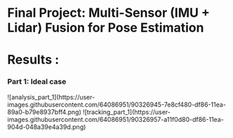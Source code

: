 
# Final Project: Multi-Sensor (IMU + Lidar) Fusion for Pose Estimation

# Results :
  ### Part 1: Ideal case
  
<p>
 ![analysis_part_1](https://user-images.githubusercontent.com/64086951/90326945-7e8cf480-df86-11ea-89a0-b79e8937bff4.png)
![tracking_part_1](https://user-images.githubusercontent.com/64086951/90326957-a11f0d80-df86-11ea-904d-048a39e4a39d.png)
<p/>
